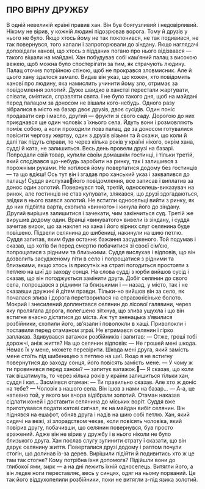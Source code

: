 ## ПРО ВІРНУ ДРУЖБУ
В одній невеликій країні правив хан. Він був боягузливий і недовірливий. Нікому не вірив, у кожній людині підозрював ворога. Тому й друзів у нього не було. Якщо хтось йому не так поклонився, не так подивився, не так повернувся, того хапали і запроторювали до зіндану. Якщо наглядачі доповідали ханові, що хтось з підданих погано про нього відізвався — такого вішали на майдані.
Хан побудував собі кам’яний палац з високою вежею, щоб можна було спостерігати за тим, як страчують людину. Палац оточив потрійною стіною, щоб не прокрався зловмисник. Але й цього хану здалося замало. Видав він указ, що кожен, хто повідомить ханові про людину, яка намислить учинити йому зло, отримає за повідомлення золотий.
Дуже швидко в ханстві перестали жартувати, співати, сміятися, справляти свята. І не було такого дня, щоб на майдані перед палацом за доносом не вішали кого-небудь.
Одного разу зібралися в місто на базар двоє друзів, двоє сусідів. Один поніс продавати сир і масло, другий — фрукти зі свого саду. Дорогою до них приєднався ще один чоловік з їхнього села. Йдуть вони і розмовляють поміж собою, а коли проходили повз палац, де за доносом готувалися повісити чергову жертву, один з друзів візьми та й скажи, що коли й далі так підуть справи, то через кілька років у країні нікого, окрім хана, судді й ката, не залишиться.
Весь день провели друзі на базарі. Попродали свій товар, купили своїм домашнім гостинці, і тільки третій, який сподівався що-небудь заробити на ринку, так і залишився з порожніми руками. Не хотілося йому повертатися додому без гостинців — та що вдієш! Ось тут він і згадав про ханський указ і заквапився до палацу! Суддя вислухавйого повідомлення, все записав і виплатив за донос один золотий.
Повернувся той, третій, односелець-виказувач на ринок, але гостинців не став купувати, злякався, що друзі здогадаються, звідки в нього взявся золотий. Не встигли односельці вийти з ринку, як до них підбігла варта, схопила «винного» і кинула його до зіндану. Другий вирішив залишитися і зачекати, чим закінчиться суд. Третій же вирушив додому один.
Вранці «винуватого» вивели із зіндану, і суддя зачитав вирок, що за наклеп на хана і його вірних слуг селянина буде повішено.
Підвели селянина до шибениці, накинули на шию петлю. Суддя запитав, яким буде останнє бажання засудженого. Той подумав і сказав, що хотів би перед смертю побачитися зі своєї сім’єю, попрощатися з рідними та близькими.
Суддя вислухав і відповів, що він дозволить засудженому піти в село і попрощатися з рідними та близькими, якщо хтось із присутніх на страті погодиться простояти з петлею на шиї до заходу сонця.
На слова судді з юрби вийшов сусід і сказав, що він погоджується замінити друга.
Добіг селянин до свого села, попрощався з рідними та близькими і — назад, у місто, так і не сказавши дружині й дітям правди. Тільки-но вийшов він за село, як почалася злива і дорога перетворилася на справжнісіньке болото. Мокрий і знесилений доплентався селянин до лісової галявини, через яку пролягала дорога, полегшено зітхнув, що злива ущухла і що він встигне вчасно дістатися до міста. Аж тут зненацька з’явилися розбійники, схопили його, зв’язали і поволокли в хащі. Приволокли і поставили перед отаманом зграї. Не втримався селянин і гірко заплакав. Здивувався ватажок розбійників і запитав:
— Отже, гроші тобі дорожчі, аніж життя?
На що селянин відповів:
— Не грошей мені шкода. Немає їх у мене, можете перевірити. Шкода мені друга, який замість мене стоїть під шибеницею з петлею на шиї. Якщо я не встигну повернутися до заходу сонця, його повісять замість мене.
— У чому ж ти провинився перед ханом? — запитує ватажок.— Я сказав, що коли так вішатимуть, то через кілька років у країни залишиться тільки хан, суддя і кат...
Засміявся отаман:
— Ти правильно сказав. Але хто ж доніс на тебе?
— Чоловік з нашого села. Він ішов з нами на базар...
— А-а, це напевно той, у якого ми вчора відібрали золотий.
Отаман наказав сідлати коней і доставити селянина до
міських воріт. Суддя вже приготувався подати катові сигнал, як на майдан вибіг селянин. Він піднявся на ешафот, обняв друга і надів на шию собі петлю.
Хан, який сидячі на вежі, зі злорадством чекав, коли повісять чоловіка, який повірив другу, побачивши, що селянин повернувся, був просто вражений. Адже він не вірив у дружбу і в нього ніколи не було близького друга. Хан послав слугу зупинити страту і сказати, що він дарує селянину життя.
Поверталися друзі додому і раптом почули стогін, що долинав із-за дерев. Вирішили підійти й подивитись хто ж це там так стогне? Кому потрібна їхня допомога?
Підійшли вони до глибокої ями, зирк — а на дні лежить їхній односелець. Витягли його, а він ледве ноги переставляє, весь у синцях, одяг на ньому порваний. Це так його віддухопелили розбійники, поки не витягли з-під язика золотий.

